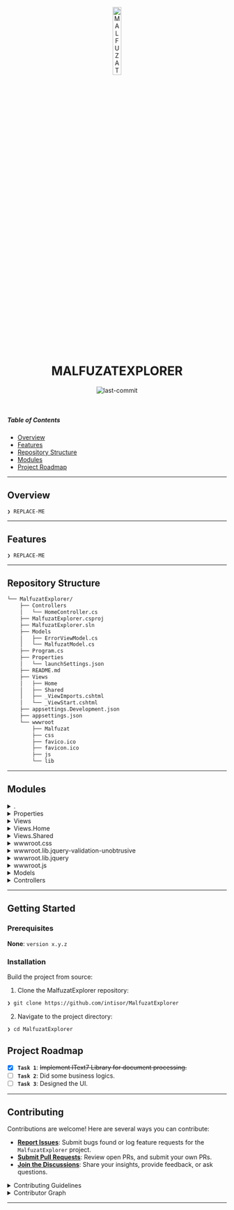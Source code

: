 <p align="center">
  <img src="https://img.icons8.com/?size=512&id=55494&format=png" width="20%" alt="MALFUZATEXPLORER-logo">
</p>
<p align="center">
    <h1 align="center">MALFUZATEXPLORER</h1>
</p>
<p align="center">
	<img src="https://img.shields.io/github/last-commit/intisor/MalfuzatExplorer?style=flat&logo=git&logoColor=white&color=35cb2d" alt="last-commit">
</p>

<br>

#####  Table of Contents

- [ Overview](#-overview)
- [ Features](#-features)
- [ Repository Structure](#-repository-structure)
- [ Modules](#-modules)
- [ Project Roadmap](#-project-roadmap)

---

##  Overview

<code>❯ REPLACE-ME</code>

---

##  Features

<code>❯ REPLACE-ME</code>

---

##  Repository Structure

```sh
└── MalfuzatExplorer/
    ├── Controllers
    │   └── HomeController.cs
    ├── MalfuzatExplorer.csproj
    ├── MalfuzatExplorer.sln
    ├── Models
    │   ├── ErrorViewModel.cs
    │   └── MalfuzatModel.cs
    ├── Program.cs
    ├── Properties
    │   └── launchSettings.json
    ├── README.md
    ├── Views
    │   ├── Home
    │   ├── Shared
    │   ├── _ViewImports.cshtml
    │   └── _ViewStart.cshtml
    ├── appsettings.Development.json
    ├── appsettings.json
    └── wwwroot
        ├── Malfuzat
        ├── css
        ├── favico.ico
        ├── favicon.ico
        ├── js
        └── lib
```

---

##  Modules

<details closed><summary>.</summary>

| File | Summary |
| --- | --- |
| [appsettings.json](https://github.com/intisor/MalfuzatExplorer/blob/main/appsettings.json) | <code>❯ REPLACE-ME</code> |
| [MalfuzatExplorer.csproj](https://github.com/intisor/MalfuzatExplorer/blob/main/MalfuzatExplorer.csproj) | <code>❯ REPLACE-ME</code> |
| [appsettings.Development.json](https://github.com/intisor/MalfuzatExplorer/blob/main/appsettings.Development.json) | <code>❯ REPLACE-ME</code> |
| [MalfuzatExplorer.sln](https://github.com/intisor/MalfuzatExplorer/blob/main/MalfuzatExplorer.sln) | <code>❯ REPLACE-ME</code> |
| [Program.cs](https://github.com/intisor/MalfuzatExplorer/blob/main/Program.cs) | <code>❯ REPLACE-ME</code> |

</details>

<details closed><summary>Properties</summary>

| File | Summary |
| --- | --- |
| [launchSettings.json](https://github.com/intisor/MalfuzatExplorer/blob/main/Properties/launchSettings.json) | <code>❯ REPLACE-ME</code> |

</details>

<details closed><summary>Views</summary>

| File | Summary |
| --- | --- |
| [_ViewImports.cshtml](https://github.com/intisor/MalfuzatExplorer/blob/main/Views/_ViewImports.cshtml) | <code>❯ REPLACE-ME</code> |
| [_ViewStart.cshtml](https://github.com/intisor/MalfuzatExplorer/blob/main/Views/_ViewStart.cshtml) | <code>❯ REPLACE-ME</code> |

</details>

<details closed><summary>Views.Home</summary>

| File | Summary |
| --- | --- |
| [Privacy.cshtml](https://github.com/intisor/MalfuzatExplorer/blob/main/Views/Home/Privacy.cshtml) | <code>❯ REPLACE-ME</code> |
| [Index.cshtml](https://github.com/intisor/MalfuzatExplorer/blob/main/Views/Home/Index.cshtml) | <code>❯ REPLACE-ME</code> |

</details>

<details closed><summary>Views.Shared</summary>

| File | Summary |
| --- | --- |
| [Error.cshtml](https://github.com/intisor/MalfuzatExplorer/blob/main/Views/Shared/Error.cshtml) | <code>❯ REPLACE-ME</code> |
| [_ValidationScriptsPartial.cshtml](https://github.com/intisor/MalfuzatExplorer/blob/main/Views/Shared/_ValidationScriptsPartial.cshtml) | <code>❯ REPLACE-ME</code> |
| [_Layout.cshtml](https://github.com/intisor/MalfuzatExplorer/blob/main/Views/Shared/_Layout.cshtml) | <code>❯ REPLACE-ME</code> |
| [_Layout.cshtml.css](https://github.com/intisor/MalfuzatExplorer/blob/main/Views/Shared/_Layout.cshtml.css) | <code>❯ REPLACE-ME</code> |

</details>

<details closed><summary>wwwroot.css</summary>

| File | Summary |
| --- | --- |
| [site.css](https://github.com/intisor/MalfuzatExplorer/blob/main/wwwroot/css/site.css) | <code>❯ REPLACE-ME</code> |

</details>

<details closed><summary>wwwroot.lib.jquery-validation-unobtrusive</summary>

| File | Summary |
| --- | --- |
| [LICENSE.txt](https://github.com/intisor/MalfuzatExplorer/blob/main/wwwroot/lib/jquery-validation-unobtrusive/LICENSE.txt) | <code>❯ REPLACE-ME</code> |
| [jquery.validate.unobtrusive.js](https://github.com/intisor/MalfuzatExplorer/blob/main/wwwroot/lib/jquery-validation-unobtrusive/jquery.validate.unobtrusive.js) | <code>❯ REPLACE-ME</code> |
| [jquery.validate.unobtrusive.min.js](https://github.com/intisor/MalfuzatExplorer/blob/main/wwwroot/lib/jquery-validation-unobtrusive/jquery.validate.unobtrusive.min.js) | <code>❯ REPLACE-ME</code> |

</details>

<details closed><summary>wwwroot.lib.jquery</summary>

| File | Summary |
| --- | --- |
| [LICENSE.txt](https://github.com/intisor/MalfuzatExplorer/blob/main/wwwroot/lib/jquery/LICENSE.txt) | <code>❯ REPLACE-ME</code> |

</details>

<details closed><summary>wwwroot.js</summary>

| File | Summary |
| --- | --- |
| [site.js](https://github.com/intisor/MalfuzatExplorer/blob/main/wwwroot/js/site.js) | <code>❯ REPLACE-ME</code> |

</details>

<details closed><summary>Models</summary>

| File | Summary |
| --- | --- |
| [ErrorViewModel.cs](https://github.com/intisor/MalfuzatExplorer/blob/main/Models/ErrorViewModel.cs) | <code>❯ REPLACE-ME</code> |
| [MalfuzatModel.cs](https://github.com/intisor/MalfuzatExplorer/blob/main/Models/MalfuzatModel.cs) | <code>❯ REPLACE-ME</code> |

</details>

<details closed><summary>Controllers</summary>

| File | Summary |
| --- | --- |
| [HomeController.cs](https://github.com/intisor/MalfuzatExplorer/blob/main/Controllers/HomeController.cs) | <code>❯ REPLACE-ME</code> |

</details>

---

##  Getting Started

###  Prerequisites

**None**: `version x.y.z`

###  Installation

Build the project from source:

1. Clone the MalfuzatExplorer repository:
```sh
❯ git clone https://github.com/intisor/MalfuzatExplorer
```

2. Navigate to the project directory:
```sh
❯ cd MalfuzatExplorer
```

##  Project Roadmap

- [X] **`Task 1`**: <strike>Implement IText7 Library for document processing.</strike>
- [ ] **`Task 2`**: Did some business logics.
- [ ] **`Task 3`**: Designed the UI.

---

##  Contributing

Contributions are welcome! Here are several ways you can contribute:

- **[Report Issues](https://github.com/intisor/MalfuzatExplorer/issues)**: Submit bugs found or log feature requests for the `MalfuzatExplorer` project.
- **[Submit Pull Requests](https://github.com/intisor/MalfuzatExplorer/blob/main/CONTRIBUTING.md)**: Review open PRs, and submit your own PRs.
- **[Join the Discussions](https://github.com/intisor/MalfuzatExplorer/discussions)**: Share your insights, provide feedback, or ask questions.

<details closed>
<summary>Contributing Guidelines</summary>

1. **Fork the Repository**: Start by forking the project repository to your github account.
2. **Clone Locally**: Clone the forked repository to your local machine using a git client.
   ```sh
   git clone https://github.com/intisor/MalfuzatExplorer
   ```
3. **Create a New Branch**: Always work on a new branch, giving it a descriptive name.
   ```sh
   git checkout -b new-feature-x
   ```
4. **Make Your Changes**: Develop and test your changes locally.
5. **Commit Your Changes**: Commit with a clear message describing your updates.
   ```sh
   git commit -m 'Implemented new feature x.'
   ```
6. **Push to github**: Push the changes to your forked repository.
   ```sh
   git push origin new-feature-x
   ```
7. **Submit a Pull Request**: Create a PR against the original project repository. Clearly describe the changes and their motivations.
8. **Review**: Once your PR is reviewed and approved, it will be merged into the main branch. Congratulations on your contribution!
</details>

<details closed>
<summary>Contributor Graph</summary>
<br>
<p align="left">
   <a href="https://github.com{/intisor/MalfuzatExplorer/}graphs/contributors">
      <img src="https://contrib.rocks/image?repo=intisor/MalfuzatExplorer">
   </a>
</p>
</details>

---

